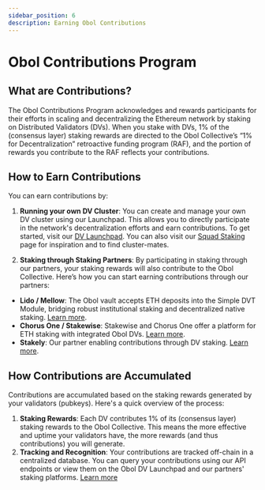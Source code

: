 ```yaml
---
sidebar_position: 6
description: Earning Obol Contributions
---
```


# Obol Contributions Program

## What are Contributions?

The Obol Contributions Program acknowledges and rewards participants for their efforts in scaling and decentralizing the Ethereum network by staking on Distributed Validators (DVs). When you stake with DVs, 1% of the (consensus layer) staking rewards are directed to the Obol Collective’s “1% for Decentralization” retroactive funding program (RAF), and the portion of rewards you contribute to the RAF reflects your contributions.

## How to Earn Contributions

You can earn contributions by:

1. **Running your own DV Cluster**: You can create and manage your own DV cluster using our Launchpad. This allows you to directly participate in the network's decentralization efforts and earn contributions. To get started, visit our [DV Launchpad](https://launchpad.obol.org). You can also visit our [Squad Staking](https://squadstaking.com) page for inspiration and to find cluster-mates.

2. **Staking through Staking Partners**: By participating in staking through our partners, your staking rewards will also contribute to the Obol Collective. Here’s how you can start earning contributions through our partners:

- **Lido / Mellow**: The Obol vault accepts ETH deposits into the Simple DVT Module, bridging robust institutional staking and decentralized native staking. [Learn more](https://lido.fi).
- **Chorus One / Stakewise**: Stakewise and Chorus One offer a platform for ETH staking with integrated Obol DVs. [Learn more](https://opus.chorus.one/pool/stake).
- **Stakely**: Our partner enabling contributions through DV staking. [Learn more](https://stakely.io/).

## How Contributions are Accumulated

Contributions are accumulated based on the staking rewards generated by your validators (pubkeys). Here's a quick overview of the process:

1. **Staking Rewards**: Each DV contributes 1% of its (consensus layer) staking rewards to the Obol Collective. This means the more effective and uptime your validators have, the more rewards (and thus contributions) you will generate.
2. **Tracking and Recognition**: Your contributions are tracked off-chain in a centralized database. You can query your contributions using our API endpoints or view them on the Obol DV Launchpad and our partners' staking platforms. [Learn more](https://api.obol.tech/docs)